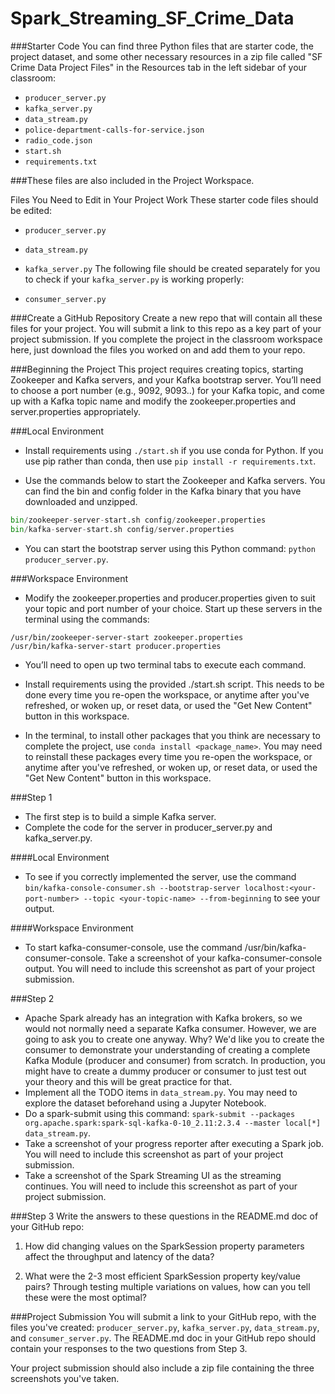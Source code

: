 # Spark_Streaming_SF_Crime_Data

###Starter Code
You can find three Python files that are starter code, the project dataset, and some other necessary resources in a zip file called "SF Crime Data Project Files" in the Resources tab in the left sidebar of your classroom:

* ```producer_server.py```
* ```kafka_server.py```
* ```data_stream.py```
* ```police-department-calls-for-service.json```
* ```radio_code.json```
* ```start.sh```
* ```requirements.txt```

###These files are also included in the Project Workspace.

Files You Need to Edit in Your Project Work
These starter code files should be edited:

* ```producer_server.py```
* ```data_stream.py```
* ```kafka_server.py```
The following file should be created separately for you to check if your ```kafka_server.py``` is working properly:

* ```consumer_server.py```

###Create a GitHub Repository
Create a new repo that will contain all these files for your project. You will submit a link to this repo as a key part of your project submission. If you complete the project in the classroom workspace here, just download the files you worked on and add them to your repo.

###Beginning the Project
This project requires creating topics, starting Zookeeper and Kafka servers, and your Kafka bootstrap server. You’ll need to choose a port number (e.g., 9092, 9093..) for your Kafka topic, and come up with a Kafka topic name and modify the zookeeper.properties and server.properties appropriately.

###Local Environment
* Install requirements using ```./start.sh``` if you use conda for Python. If you use pip rather than conda, then use ```pip install -r requirements.txt```.

* Use the commands below to start the Zookeeper and Kafka servers. You can find the bin and config folder in the Kafka binary that you have downloaded and unzipped.

```python
bin/zookeeper-server-start.sh config/zookeeper.properties
bin/kafka-server-start.sh config/server.properties
```
* You can start the bootstrap server using this Python command: ```python producer_server.py```.

###Workspace Environment
* Modify the zookeeper.properties and producer.properties given to suit your topic and port number of your choice. Start up these servers in the terminal using the commands:
```
/usr/bin/zookeeper-server-start zookeeper.properties
/usr/bin/kafka-server-start producer.properties
```
* You’ll need to open up two terminal tabs to execute each command.

* Install requirements using the provided ./start.sh script. This needs to be done every time you re-open the workspace, or anytime after you've refreshed, or woken up, or reset data, or used the "Get New Content" button in this workspace.

* In the terminal, to install other packages that you think are necessary to complete the project, use ```conda install <package_name>```. You may need to reinstall these packages every time you re-open the workspace, or anytime after you've refreshed, or woken up, or reset data, or used the "Get New Content" button in this workspace.

###Step 1

* The first step is to build a simple Kafka server.
* Complete the code for the server in producer_server.py and kafka_server.py.

####Local Environment
* To see if you correctly implemented the server, use the command ```bin/kafka-console-consumer.sh --bootstrap-server localhost:<your-port-number> --topic <your-topic-name> --from-beginning``` to see your output.

####Workspace Environment
* To start kafka-consumer-console, use the command /usr/bin/kafka-consumer-console.
Take a screenshot of your kafka-consumer-console output. You will need to include this screenshot as part of your project submission.


###Step 2

* Apache Spark already has an integration with Kafka brokers, so we would not normally need a separate Kafka consumer. However, we are going to ask you to create one anyway. Why? We'd like you to create the consumer to demonstrate your understanding of creating a complete Kafka Module (producer and consumer) from scratch. In production, you might have to create a dummy producer or consumer to just test out your theory and this will be great practice for that.
* Implement all the TODO items in ```data_stream.py```. You may need to explore the dataset beforehand using a Jupyter Notebook.
* Do a spark-submit using this command: ```spark-submit --packages org.apache.spark:spark-sql-kafka-0-10_2.11:2.3.4 --master local[*] data_stream.py```.
* Take a screenshot of your progress reporter after executing a Spark job. You will need to include this screenshot as part of your project submission.
* Take a screenshot of the Spark Streaming UI as the streaming continues. You will need to include this screenshot as part of your project submission.

###Step 3
Write the answers to these questions in the README.md doc of your GitHub repo:

1. How did changing values on the SparkSession property parameters affect the throughput and latency of the data?

2. What were the 2-3 most efficient SparkSession property key/value pairs? Through testing multiple variations on values, how can you tell these were the most optimal?

###Project Submission
You will submit a link to your GitHub repo, with the files you've created: ```producer_server.py```, ```kafka_server.py```, ```data_stream.py```, and ```consumer_server.py```. The README.md doc in your GitHub repo should contain your responses to the two questions from Step 3.

Your project submission should also include a zip file containing the three screenshots you've taken.